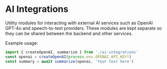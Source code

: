 # AI Integrations

Utility modules for interacting with external AI services such as OpenAI GPT-4o and speech-to-text providers. These modules are kept separate so they can be shared between the backend and other services.

Example usage:

```ts
import { createOpenAI, summarize } from './ai-integrations'
const openai = createOpenAI(process.env.OPENAI_API_KEY!)
const summary = await summarize(openai, 'Your text here')
```
